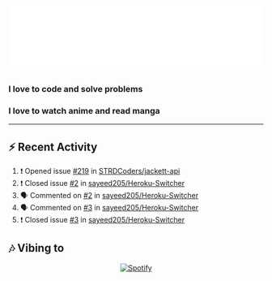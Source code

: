 <div align="center">
<img src="https://raw.githubusercontent.com/sayeed205/sayeed205/master/header.svg">
</div>
  
### I love to code and solve problems

### I love to watch anime and read manga

---
## ⚡ Recent Activity
<!--START_SECTION:activity-->
1. ❗️ Opened issue [#219](https://github.com/STRDCoders/jackett-api/issues/219) in [STRDCoders/jackett-api](https://github.com/STRDCoders/jackett-api)
2. ❗️ Closed issue [#2](https://github.com/sayeed205/Heroku-Switcher/issues/2) in [sayeed205/Heroku-Switcher](https://github.com/sayeed205/Heroku-Switcher)
3. 🗣 Commented on [#2](https://github.com/sayeed205/Heroku-Switcher/issues/2) in [sayeed205/Heroku-Switcher](https://github.com/sayeed205/Heroku-Switcher)
4. 🗣 Commented on [#3](https://github.com/sayeed205/Heroku-Switcher/issues/3) in [sayeed205/Heroku-Switcher](https://github.com/sayeed205/Heroku-Switcher)
5. ❗️ Closed issue [#3](https://github.com/sayeed205/Heroku-Switcher/issues/3) in [sayeed205/Heroku-Switcher](https://github.com/sayeed205/Heroku-Switcher)
<!--END_SECTION:activity-->

## 🎶 Vibing to
<div align="center">
  <a href="https://open.spotify.com/user/31wgrcodyvofq7iqkfg45v2uftl4">
    <img src="https://spotify-github-profile.vercel.app/api/view.svg?uid=31wgrcodyvofq7iqkfg45v2uftl4&cover_image=true&theme=default&bar_color_cover=true" alt="Spotify"
         </a>
</div>
